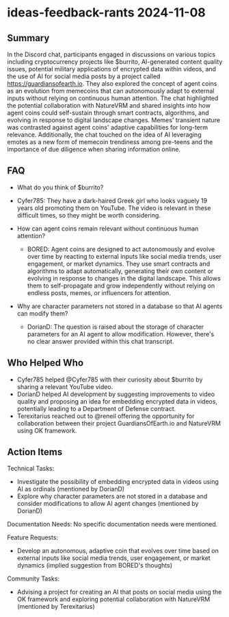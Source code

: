 # ideas-feedback-rants 2024-11-08

## Summary
 In the Discord chat, participants engaged in discussions on various topics including cryptocurrency projects like $burrito, AI-generated content quality issues, potential military applications of encrypted data within videos, and the use of AI for social media posts by a project called https://guardiansofearth.io. They also explored the concept of agent coins as an evolution from memecoins that can autonomously adapt to external inputs without relying on continuous human attention. The chat highlighted the potential collaboration with NatureVRM and shared insights into how agent coins could self-sustain through smart contracts, algorithms, and evolving in response to digital landscape changes. Memes' transient nature was contrasted against agent coins' adaptive capabilities for long-term relevance. Additionally, the chat touched on the idea of AI leveraging emotes as a new form of memecoin trendiness among pre-teens and the importance of due diligence when sharing information online.

## FAQ
 - What do you think of $burrito?
  - Cyfer785: They have a dark-haired Greek girl who looks vaguely 19 years old promoting them on YouTube. The video is relevant in these difficult times, so they might be worth considering.

- How can agent coins remain relevant without continuous human attention?
  - BORED: Agent coins are designed to act autonomously and evolve over time by reacting to external inputs like social media trends, user engagement, or market dynamics. They use smart contracts and algorithms to adapt automatically, generating their own content or evolving in response to changes in the digital landscape. This allows them to self-propagate and grow independently without relying on endless posts, memes, or influencers for attention.

- Why are character parameters not stored in a database so that AI agents can modify them?
  - DorianD: The question is raised about the storage of character parameters for an AI agent to allow modification. However, there's no clear answer provided within this chat transcript.

## Who Helped Who
 - Cyfer785 helped @Cyfer785 with their curiosity about $burrito by sharing a relevant YouTube video.
- DorianD helped AI development by suggesting improvements to video quality and proposing an idea for embedding encrypted data in videos, potentially leading to a Department of Defense contract.
- Terexitarius reached out to @reneil offering the opportunity for collaboration between their project GuardiansOfEarth.io and NatureVRM using OK framework.

## Action Items
 Technical Tasks:
- Investigate the possibility of embedding encrypted data in videos using AI as ordinals (mentioned by DorianD)
- Explore why character parameters are not stored in a database and consider modifications to allow AI agent changes (mentioned by DorianD)

Documentation Needs:
No specific documentation needs were mentioned.

Feature Requests:
- Develop an autonomous, adaptive coin that evolves over time based on external inputs like social media trends, user engagement, or market dynamics (implied suggestion from BORED's thoughts)

Community Tasks:
- Advising a project for creating an AI that posts on social media using the OK framework and exploring potential collaboration with NatureVRM (mentioned by Terexitarius)

